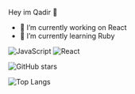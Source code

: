 Hey im Qadir 👋

- 🔭 I’m currently working on React
- 🌱 I’m currently learning Ruby

![JavaScript](https://img.shields.io/badge/JavaScript-F7DF1E?style=for-the-badge&logo=javascript&logoColor=black)
![React](https://img.shields.io/badge/React-20232A?style=for-the-badge&logo=react&logoColor=61DAFB)

![GitHub stars](https://img.shields.io/github/stars/qadir-dev?style=social)

![Top Langs](https://github-readme-stats.vercel.app/api/top-langs/?username=qadir-dev&layout=compact&theme=dark)


